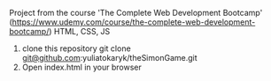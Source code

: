 Project from the course 'The Complete Web Development Bootcamp' (https://www.udemy.com/course/the-complete-web-development-bootcamp/)
HTML, CSS, JS
1. clone this repository
git clone git@github.com:yuliatokaryk/theSimonGame.git
2. Open index.html in your browser
